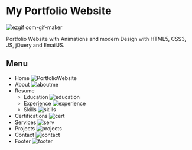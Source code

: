 # My Portfolio Website

![ezgif com-gif-maker](https://user-images.githubusercontent.com/51766689/134779052-118b0494-85b4-4e6b-9bf4-7f0df61fb028.gif)


Portfolio Website with Animations and modern Design with HTML5, CSS3, JS, jQuery and EmailJS.

## Menu 

* Home
![PortfolioWebsite](https://user-images.githubusercontent.com/51766689/134778071-7cce40c4-2ccd-42d9-9a33-6bc9d451ae18.PNG)
* About
![aboutme](https://user-images.githubusercontent.com/51766689/134778577-ad21cebd-15ee-4f38-8538-82eb0fa81f41.PNG)
* Resume 
  *  Education
  ![education](https://user-images.githubusercontent.com/51766689/134778573-e9805249-13f5-496f-bfdc-9b52e538668b.PNG)
  *  Experience
  ![experience](https://user-images.githubusercontent.com/51766689/134778572-afa6bf29-d9ea-4726-b999-5cfa39236bca.PNG)
  *  Skills
  ![skills](https://user-images.githubusercontent.com/51766689/134778571-8c236ff8-f6a3-48ba-90dc-79dd4dbd32af.PNG)
* Certifications
![cert](https://user-images.githubusercontent.com/51766689/134778568-c0e1f65d-684f-4264-b8ee-e6d3e3bf5ae7.PNG)
* Services
![serv](https://user-images.githubusercontent.com/51766689/134778567-753af40b-5023-4eeb-ab18-42ba7b86549e.PNG)
* Projects
![projects](https://user-images.githubusercontent.com/51766689/134778566-ef15eec1-97c1-4f8c-a3c5-8f3fe4d3a3ef.PNG)
* Contact
![contact](https://user-images.githubusercontent.com/51766689/134778565-7434b625-4977-4b81-9d0d-d8bc343fe6f1.PNG)
* Footer
![footer](https://user-images.githubusercontent.com/51766689/134778564-de1da6d9-e4cd-4d04-b6e1-1afca32b1349.PNG)
